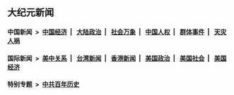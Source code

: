 ## 大纪元新闻

#### 中国新闻 &nbsp;>&nbsp; [中国经济](indexes/ncid283/README.md?07110445) &nbsp;| &nbsp; [大陆政治](indexes/ncid277/README.md?07110445) &nbsp;| &nbsp; [社会万象](indexes/ncid282/README.md?07110445) &nbsp;| &nbsp; [中国人权](indexes/ncid278/README.md?07110445) &nbsp;| &nbsp; [群体事件](indexes/ncid279/README.md?07110445) &nbsp;| &nbsp; [天灾人祸](indexes/ncid280/README.md?07110445)

#### 国际新闻 &nbsp;>&nbsp; [美中关系](indexes/nf1412576/README.md?07110445) &nbsp;| &nbsp; [台湾新闻](indexes/ncid1349361/README.md?07110445) &nbsp;| &nbsp; [香港新闻](indexes/ncid1349362/README.md?07110445) &nbsp;| &nbsp; [美国政治](indexes/ncid1078159/README.md?07110445) &nbsp;| &nbsp; [美国社会](indexes/ncid1078160/README.md?07110445) &nbsp;| &nbsp; [美国经济](indexes/ncid1078158/README.md?07110445)

#### 特别专题 &nbsp;>&nbsp; [中共百年历史](https://github.com/easy2view/epoch-special/blob/master/README.md?07110445)  

